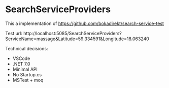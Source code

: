 # SearchServiceProviders

This a implementation of https://github.com/bokadirekt/search-service-test

Test url: http://localhost:5085/SearchServiceProviders?ServiceName=massage&Latitude=59.334591&Longitude=18.063240

Technical decisions:
* VSCode
* .NET 7.0
* Minimal API
* No Startup.cs
* MSTest + moq
